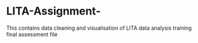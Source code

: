 # LITA-Assignment-
This contains data cleaning and visualisation of LITA data analysis training final assessment file
